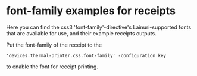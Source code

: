 # font-family examples for receipts

Here you can find the css3 'font-family'-directive's Lainuri-supported fonts that are available for use, and their example receipts outputs.

Put the font-family of the receipt to the

    'devices.thermal-printer.css.font-family' -configuration key

to enable the font for receipt printing.

